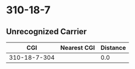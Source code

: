 # 310-18-7
## Unrecognized Carrier


| CGI | Nearest CGI | Distance |
|-----|-------------|----------|
| 310-18-7-304 |  | 0.0 |
